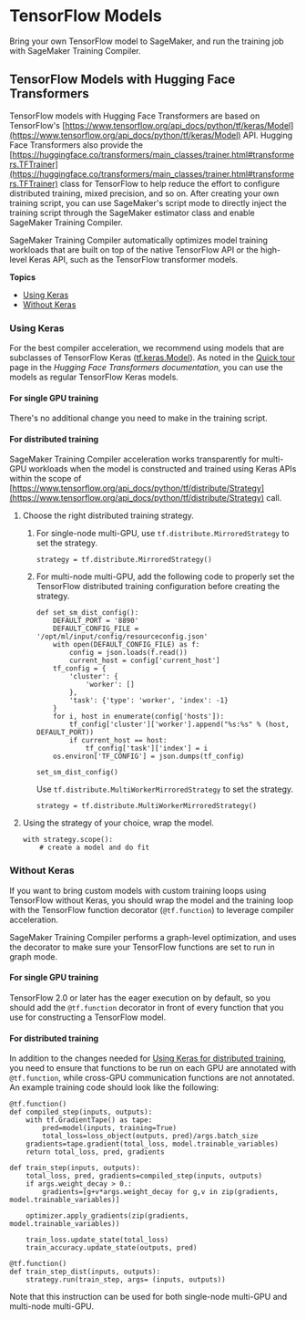 # TensorFlow Models<a name="training-compiler-tensorflow-models"></a>

Bring your own TensorFlow model to SageMaker, and run the training job with SageMaker Training Compiler\.

## TensorFlow Models with Hugging Face Transformers<a name="training-compiler-tensorflow-models-transformers"></a>

TensorFlow models with Hugging Face Transformers are based on TensorFlow's [https://www.tensorflow.org/api_docs/python/tf/keras/Model](https://www.tensorflow.org/api_docs/python/tf/keras/Model) API\. Hugging Face Transformers also provide the [https://huggingface.co/transformers/main_classes/trainer.html#transformers.TFTrainer](https://huggingface.co/transformers/main_classes/trainer.html#transformers.TFTrainer) class for TensorFlow to help reduce the effort to configure distributed training, mixed precision, and so on\. After creating your own training script, you can use SageMaker's script mode to directly inject the training script through the SageMaker estimator class and enable SageMaker Training Compiler\.

SageMaker Training Compiler automatically optimizes model training workloads that are built on top of the native TensorFlow API or the high\-level Keras API, such as the TensorFlow transformer models\.

**Topics**
+ [Using Keras](#training-compiler-tensorflow-models-transformers-keras)
+ [Without Keras](#training-compiler-tensorflow-models-transformers-no-keras)

### Using Keras<a name="training-compiler-tensorflow-models-transformers-keras"></a>

For the best compiler acceleration, we recommend using models that are subclasses of TensorFlow Keras \([tf\.keras\.Model](https://www.tensorflow.org/api_docs/python/tf/keras/Model)\)\. As noted in the [Quick tour](https://huggingface.co/transformers/quicktour.html) page in the *Hugging Face Transformers documentation*, you can use the models as regular TensorFlow Keras models\.

#### For single GPU training<a name="training-compiler-tensorflow-models-transformers-keras-single-gpu"></a>

There's no additional change you need to make in the training script\.

#### For distributed training<a name="training-compiler-tensorflow-models-transformers-keras-distributed"></a>

SageMaker Training Compiler acceleration works transparently for multi\-GPU workloads when the model is constructed and trained using Keras APIs within the scope of [https://www.tensorflow.org/api_docs/python/tf/distribute/Strategy](https://www.tensorflow.org/api_docs/python/tf/distribute/Strategy) call\.

1. Choose the right distributed training strategy\.

   1. For single\-node multi\-GPU, use `tf.distribute.MirroredStrategy` to set the strategy\.

      ```
      strategy = tf.distribute.MirroredStrategy()
      ```

   1. For multi\-node multi\-GPU, add the following code to properly set the TensorFlow distributed training configuration before creating the strategy\.

      ```
      def set_sm_dist_config():
          DEFAULT_PORT = '8890'
          DEFAULT_CONFIG_FILE = '/opt/ml/input/config/resourceconfig.json'
          with open(DEFAULT_CONFIG_FILE) as f:
              config = json.loads(f.read())
              current_host = config['current_host']
          tf_config = {
              'cluster': {
                  'worker': []
              },
              'task': {'type': 'worker', 'index': -1}
          }
          for i, host in enumerate(config['hosts']):
              tf_config['cluster']['worker'].append("%s:%s" % (host, DEFAULT_PORT))
              if current_host == host:
                  tf_config['task']['index'] = i
          os.environ['TF_CONFIG'] = json.dumps(tf_config)
      
      set_sm_dist_config()
      ```

       Use `tf.distribute.MultiWorkerMirroredStrategy` to set the strategy\.

      ```
      strategy = tf.distribute.MultiWorkerMirroredStrategy()
      ```

1. Using the strategy of your choice, wrap the model\.

   ```
   with strategy.scope():
       # create a model and do fit
   ```

### Without Keras<a name="training-compiler-tensorflow-models-transformers-no-keras"></a>

If you want to bring custom models with custom training loops using TensorFlow without Keras, you should wrap the model and the training loop with the TensorFlow function decorator \(`@tf.function`\) to leverage compiler acceleration\.

SageMaker Training Compiler performs a graph\-level optimization, and uses the decorator to make sure your TensorFlow functions are set to run in graph mode\. 

#### For single GPU training<a name="training-compiler-tensorflow-models-transformers-no-keras-single-gpu"></a>

TensorFlow 2\.0 or later has the eager execution on by default, so you should add the `@tf.function` decorator in front of every function that you use for constructing a TensorFlow model\.

#### For distributed training<a name="training-compiler-tensorflow-models-transformers-no-keras-distributed"></a>

In addition to the changes needed for [Using Keras for distributed training](https://docs.aws.amazon.com/sagemaker/latest/dg/training-compiler-tensorflow-models.html#training-compiler-tensorflow-models-transformers-keras), you need to ensure that functions to be run on each GPU are annotated with `@tf.function`, while cross\-GPU communication functions are not annotated\. An example training code should look like the following:

```
@tf.function()
def compiled_step(inputs, outputs):
    with tf.GradientTape() as tape:
        pred=model(inputs, training=True)
        total_loss=loss_object(outputs, pred)/args.batch_size
    gradients=tape.gradient(total_loss, model.trainable_variables)
    return total_loss, pred, gradients

def train_step(inputs, outputs):
    total_loss, pred, gradients=compiled_step(inputs, outputs)
    if args.weight_decay > 0.:
        gradients=[g+v*args.weight_decay for g,v in zip(gradients, model.trainable_variables)]

    optimizer.apply_gradients(zip(gradients, model.trainable_variables))

    train_loss.update_state(total_loss)
    train_accuracy.update_state(outputs, pred)

@tf.function()
def train_step_dist(inputs, outputs):
    strategy.run(train_step, args= (inputs, outputs))
```

Note that this instruction can be used for both single\-node multi\-GPU and multi\-node multi\-GPU\.